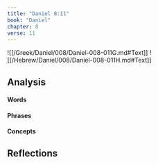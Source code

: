 ```yaml
---
title: "Daniel 8:11"
book: "Daniel"
chapter: 8
verse: 11
---
```

![[/Greek/Daniel/008/Daniel-008-011G.md#Text]]
![[/Hebrew/Daniel/008/Daniel-008-011H.md#Text]]

## Analysis

#### Words

#### Phrases

#### Concepts

## Reflections
